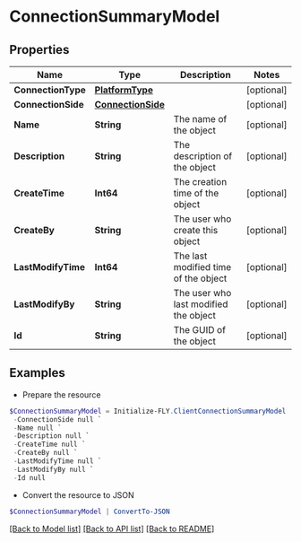 # ConnectionSummaryModel
## Properties

Name | Type | Description | Notes
------------ | ------------- | ------------- | -------------
**ConnectionType** | [**PlatformType**](PlatformType.md) |  | [optional] 
**ConnectionSide** | [**ConnectionSide**](ConnectionSide.md) |  | [optional] 
**Name** | **String** | The name of the object | [optional] 
**Description** | **String** | The description of the object | [optional] 
**CreateTime** | **Int64** | The creation time of the object | [optional] 
**CreateBy** | **String** | The user who create this object | [optional] 
**LastModifyTime** | **Int64** | The last modified time of the object | [optional] 
**LastModifyBy** | **String** | The user who last modified the object | [optional] 
**Id** | **String** | The GUID of the object | [optional] 

## Examples

- Prepare the resource
```powershell
$ConnectionSummaryModel = Initialize-FLY.ClientConnectionSummaryModel  -ConnectionType null `
 -ConnectionSide null `
 -Name null `
 -Description null `
 -CreateTime null `
 -CreateBy null `
 -LastModifyTime null `
 -LastModifyBy null `
 -Id null
```

- Convert the resource to JSON
```powershell
$ConnectionSummaryModel | ConvertTo-JSON
```

[[Back to Model list]](../README.md#documentation-for-models) [[Back to API list]](../README.md#documentation-for-api-endpoints) [[Back to README]](../README.md)
